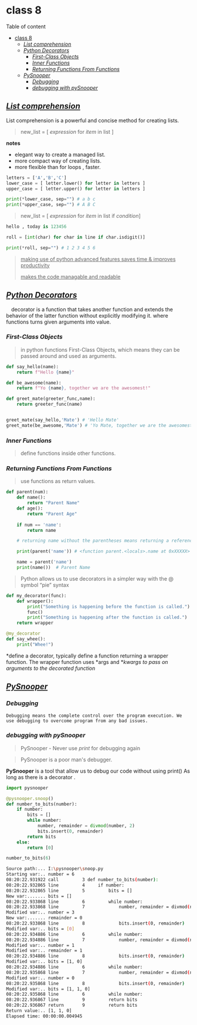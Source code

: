 # class 8

Table of content 
    
- [class 8](#class-8)
  - [<ins>*List comprehension*](#inslist-comprehension)
  - [<ins>*Python Decorators*](#inspython-decorators)
    - [*First-Class Objects*](#first-class-objects)
    - [*Inner Functions*](#inner-functions)
    - [*Returning Functions From Functions*](#returning-functions-from-functions)
  - [<ins>*PySnooper*](#inspysnooper)
    - [*Debugging*](#debugging)
    - [*debugging with pySnooper*](#debugging-with-pysnooper)

## <ins>*List comprehension*

List comprehension is a powerful and concise method for creating lists.

> new_list = [ *expression* for *item* in list ]

__notes__
- elegant way to create a managed list.
- more compact way of creating lists.
- more flexible than for loops , faster.

```py
letters = ['A','B','C']
lower_case = [ letter.lower() for letter in letters ]
upper_case = [ letter.upper() for letter in letters ]

print(*lower_case, sep="") # a b c 
print(*upper_case, sep="") # A B C
```

> new_list = [ *expression* for *item* in list if *condition*]

```py
hello , today is 123456

roll = [int(char) for char in line if char.isdigit()]

print(*roll, sep="") # 1 2 3 4 5 6
```

> <ins> making use of python advanced features saves time & improves productivity
> 
> <ins> makes the code managable and readable

## <ins>*Python Decorators*

&emsp;decorator is a function that takes another function and extends the behavior of the latter function without explicitly modifying it. where functions turns given arguments into value.

### *First-Class Objects*

> in python functions First-Class Objects, which means they can be passed around and used as arguments.

```py 
def say_hello(name):
    return f"Hello {name}"

def be_awesome(name):
    return f"Yo {name}, together we are the awesomest!"

def greet_mate(greeter_func,name):
    return greeter_func(name)
```
```py

greet_mate(say_hello,'Mate') # 'Hello Mate'
greet_mate(be_awesome,'Mate') # 'Yo Mate, together we are the awesomest!'

```

### *Inner Functions*

> define functions inside other functions.

### *Returning Functions From Functions*

> use functions as return values.

```py
def parent(num):
    def name():
        return "Parent Name"
    def age():
        return "Parent Age"
    
    if num == 'name':
        return name

    # returning name without the parentheses means returning a reference to the function.

    print(parent('name')) # <function parent.<locals>.name at 0xXXXXX>

    name = parent('name')
    print(name())  # Parent Name

```

> Python allows us to use decorators in a simpler way with the @ symbol  “pie” syntax

```py 
def my_decorator(func):
    def wrapper():
        print("Something is happening before the function is called.")
        func()
        print("Something is happening after the function is called.")
    return wrapper

@my_decorator
def say_whee():
    print("Whee!")
```
*define a decorator, typically define a function returning a wrapper function. The wrapper function uses *args and **kwargs to pass on arguments to the decorated function*



## <ins>*PySnooper*

### *Debugging*
    Debugging means the complete control over the program execution. We use debugging to overcome program from any bad issues.

### *debugging with pySnooper*
> PySnooper - Never use _print_ for debugging again

> PySnooper is a poor man's debugger. 

__PySnooper__ is a tool that allow us to debug our code without using print() As long as there is a decorator .

```py 
import pysnooper

@pysnooper.snoop()
def number_to_bits(number):
    if number:
        bits = []
        while number:
            number, remainder = divmod(number, 2)
            bits.insert(0, remainder)
        return bits
    else:
        return [0]

number_to_bits(6)
```
```bash
Source path:... I:\pysnooper\snoop.py
Starting var:.. number = 6
08:20:22.931922 call         3 def number_to_bits(number):
08:20:22.932865 line         4     if number:
08:20:22.932865 line         5         bits = []
New var:....... bits = []
08:20:22.933868 line         6         while number:
08:20:22.933868 line         7             number, remainder = divmod(number, 2)
Modified var:.. number = 3
New var:....... remainder = 0
08:20:22.933868 line         8             bits.insert(0, remainder)
Modified var:.. bits = [0]
08:20:22.934886 line         6         while number:
08:20:22.934886 line         7             number, remainder = divmod(number, 2)
Modified var:.. number = 1
Modified var:.. remainder = 1
08:20:22.934886 line         8             bits.insert(0, remainder)
Modified var:.. bits = [1, 0]
08:20:22.934886 line         6         while number:
08:20:22.935868 line         7             number, remainder = divmod(number, 2)
Modified var:.. number = 0
08:20:22.935868 line         8             bits.insert(0, remainder)
Modified var:.. bits = [1, 1, 0]
08:20:22.935868 line         6         while number:
08:20:22.936867 line         9         return bits
08:20:22.936867 return       9         return bits
Return value:.. [1, 1, 0]
Elapsed time: 00:00:00.004945
```